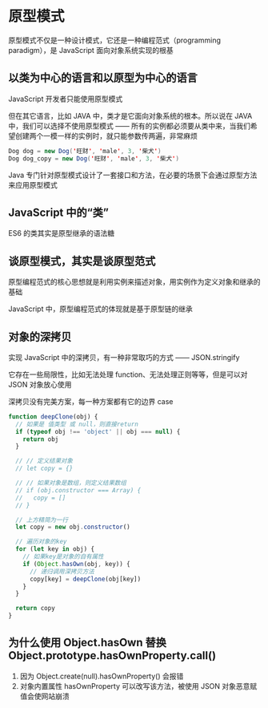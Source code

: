 # 原型模式

原型模式不仅是一种设计模式，它还是一种编程范式（programming paradigm），是 JavaScript 面向对象系统实现的根基

## 以类为中心的语言和以原型为中心的语言

JavaScript 开发者只能使用原型模式

但在其它语言，比如 JAVA 中，类才是它面向对象系统的根本。所以说在 JAVA 中，我们可以选择不使用原型模式 —— 所有的实例都必须要从类中来，当我们希望创建两个一模一样的实例时，就只能参数传两遍，非常麻烦

```java
Dog dog = new Dog('旺财', 'male', 3, '柴犬')
Dog dog_copy = new Dog('旺财', 'male', 3, '柴犬')
```

Java 专门针对原型模式设计了一套接口和方法，在必要的场景下会通过原型方法来应用原型模式

## JavaScript 中的“类”

ES6 的类其实是原型继承的语法糖

## 谈原型模式，其实是谈原型范式

原型编程范式的核心思想就是利用实例来描述对象，用实例作为定义对象和继承的基础

JavaScript 中，原型编程范式的体现就是基于原型链的继承

## 对象的深拷贝

实现 JavaScript 中的深拷贝，有一种非常取巧的方式 —— JSON.stringify

它存在一些局限性，比如无法处理 function、无法处理正则等等，但是可以对 JSON 对象放心使用

深拷贝没有完美方案，每一种方案都有它的边界 case

```ts
function deepClone(obj) {
  // 如果是 值类型 或 null，则直接return
  if (typeof obj !== 'object' || obj === null) {
    return obj
  }

  // // 定义结果对象
  // let copy = {}

  // // 如果对象是数组，则定义结果数组
  // if (obj.constructor === Array) {
  //   copy = []
  // }

  // 上方精简为一行
  let copy = new obj.constructor()

  // 遍历对象的key
  for (let key in obj) {
    // 如果key是对象的自有属性
    if (Object.hasOwn(obj, key)) {
      // 递归调用深拷贝方法
      copy[key] = deepClone(obj[key])
    }
  }

  return copy
}
```

## 为什么使用 Object.hasOwn 替换 Object.prototype.hasOwnProperty.call()

1. 因为 Object.create(null).hasOwnProperty() 会报错
2. 对象内置属性 hasOwnProperty 可以改写该方法，被使用 JSON 对象恶意赋值会使网站崩溃
